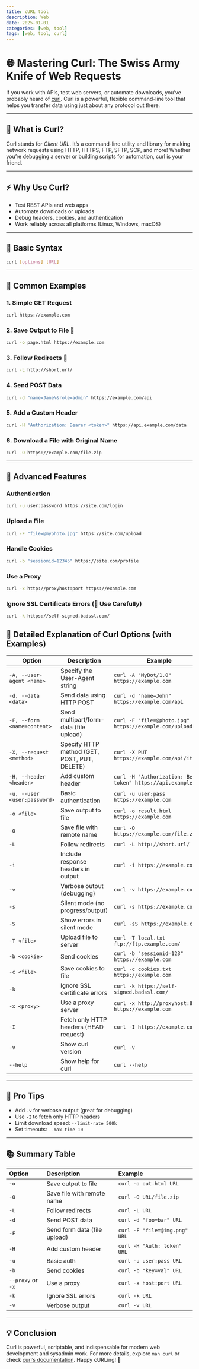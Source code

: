 ```yaml
---
title: cURL tool
description: Web
date: 2025-01-01
categories: [web, tool]
tags: [web, tool, curl] 
---
```




# 🌐 Mastering Curl: The Swiss Army Knife of Web Requests

If you work with APIs, test web servers, or automate downloads, you’ve probably heard of [curl](https://curl.se/). Curl is a powerful, flexible command-line tool that helps you transfer data using just about any protocol out there.

---

## 🚀 What is Curl?

Curl stands for *Client URL*. It’s a command-line utility and library for making network requests using HTTP, HTTPS, FTP, SFTP, SCP, and more! Whether you’re debugging a server or building scripts for automation, curl is your friend.

---

## ⚡ Why Use Curl?

- Test REST APIs and web apps
- Automate downloads or uploads
- Debug headers, cookies, and authentication
- Work reliably across all platforms (Linux, Windows, macOS)

---

## 🔧 Basic Syntax

```bash
curl [options] [URL]
```

---

## 📝 Common Examples

### 1. Simple GET Request

```bash
curl https://example.com
```

### 2. Save Output to File 💾

```bash
curl -o page.html https://example.com
```

### 3. Follow Redirects 🔄

```bash
curl -L http://short.url/
```

### 4. Send POST Data

```bash
curl -d "name=Jane\&role=admin" https://example.com/api
```

### 5. Add a Custom Header

```bash
curl -H "Authorization: Bearer <token>" https://api.example.com/data
```

### 6. Download a File with Original Name

```bash
curl -O https://example.com/file.zip
```

---

## 🔑 Advanced Features

### Authentication

```bash
curl -u user:password https://site.com/login
```

### Upload a File

```bash
curl -F "file=@myphoto.jpg" https://site.com/upload
```

### Handle Cookies

```bash
curl -b "sessionid=12345" https://site.com/profile
```

### Use a Proxy

```bash
curl -x http://proxyhost:port https://example.com
```

### Ignore SSL Certificate Errors (🛑 Use Carefully)

```bash
curl -k https://self-signed.badssl.com/
```

## 🧩 Detailed Explanation of Curl Options (with Examples)

| Option | Description | Example |
| ------ | ----------- | ------- |
| `-A, --user-agent <name>` | Specify the User-Agent string | `curl -A "MyBot/1.0" https://example.com` |
| `-d, --data <data>` | Send data using HTTP POST | `curl -d "name=John" https://example.com/api` |
| `-F, --form <name=content>` | Send multipart/form-data (file upload) | `curl -F "file=@photo.jpg" https://example.com/upload` |
| `-X, --request <method>` | Specify HTTP method (GET, POST, PUT, DELETE) | `curl -X PUT https://example.com/api/item/1` |
| `-H, --header <header>` | Add custom header | `curl -H "Authorization: Bearer token" https://api.example.com` |
| `-u, --user <user:password>` | Basic authentication | `curl -u user:pass https://example.com` |
| `-o <file>` | Save output to file | `curl -o result.html https://example.com` |
| `-O` | Save file with remote name | `curl -O https://example.com/file.zip` |
| `-L` | Follow redirects | `curl -L http://short.url/` |
| `-i` | Include response headers in output | `curl -i https://example.com` |
| `-v` | Verbose output (debugging) | `curl -v https://example.com` |
| `-s` | Silent mode (no progress/output) | `curl -s https://example.com` |
| `-S` | Show errors in silent mode | `curl -sS https://example.com` |
| `-T <file>` | Upload file to server | `curl -T local.txt ftp://ftp.example.com/` |
| `-b <cookie>` | Send cookies | `curl -b "sessionid=123" https://example.com` |
| `-c <file>` | Save cookies to file | `curl -c cookies.txt https://example.com` |
| `-k` | Ignore SSL certificate errors | `curl -k https://self-signed.badssl.com/` |
| `-x <proxy>` | Use a proxy server | `curl -x http://proxyhost:8080 https://example.com` |
| `-I` | Fetch only HTTP headers (HEAD request) | `curl -I https://example.com` |
| `-V` | Show curl version | `curl -V` |
| `--help` | Show help for curl | `curl --help` |


---

## 🎯 Pro Tips

- Add `-v` for verbose output (great for debugging)
- Use `-I` to fetch only HTTP headers
- Limit download speed: `--limit-rate 500k`
- Set timeouts: `--max-time 10`

---

## 📚 Summary Table

| Option                  | Description                        | Example                                     |
| :---------------------- | :--------------------------------- | :------------------------------------------ |
| `-o`                    | Save output to file                | `curl -o out.html URL`                      |
| `-O`                    | Save file with remote name         | `curl -O URL/file.zip`                      |
| `-L`                    | Follow redirects                   | `curl -L URL`                               |
| `-d`                    | Send POST data                     | `curl -d "foo=bar" URL`                     |
| `-F`                    | Send form data (file upload)       | `curl -F "file=@img.png" URL`               |
| `-H`                    | Add custom header                  | `curl -H "Auth: token" URL`                 |
| `-u`                    | Basic auth                         | `curl -u user:pass URL`                     |
| `-b`                    | Send cookies                       | `curl -b "key=val" URL`                     |
| `--proxy` or `-x`       | Use a proxy                        | `curl -x host:port URL`                     |
| `-k`                    | Ignore SSL errors                  | `curl -k URL`                               |
| `-v`                    | Verbose output                     | `curl -v URL`                               |

---

## 💡 Conclusion

Curl is powerful, scriptable, and indispensable for modern web development and sysadmin work. For more details, explore `man curl` or check [curl’s documentation](https://curl.se/docs/). Happy cURLing! 🚀


